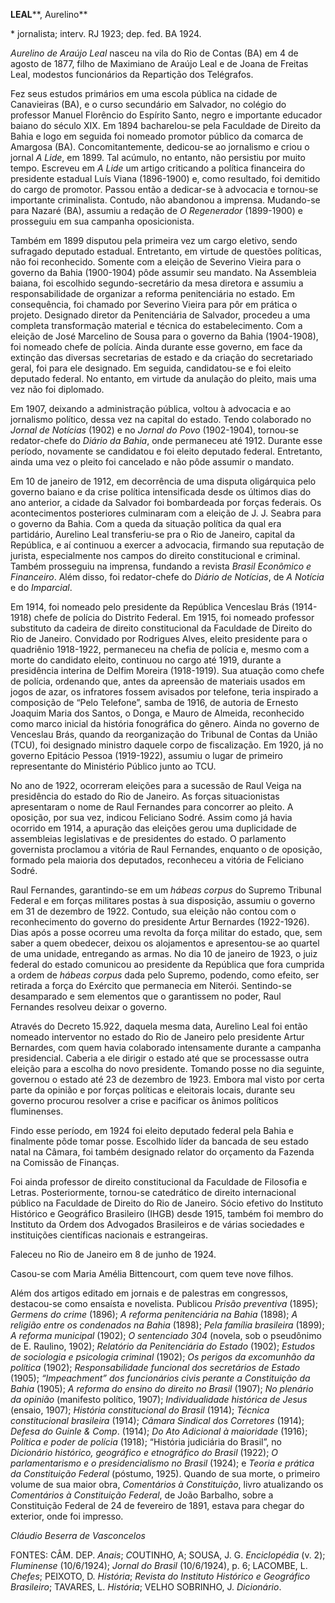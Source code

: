 **LEAL****, Aurelino**

\* jornalista; interv. RJ 1923; dep. fed. BA 1924.

*Aurelino de Araújo Leal* nasceu na vila do Rio de Contas (BA) em 4 de
agosto de 1877, filho de Maximiano de Araújo Leal e de Joana de Freitas
Leal, modestos funcionários da Repartição dos Telégrafos.

Fez seus estudos primários em uma escola pública na cidade de
Canavieiras (BA), e o curso secundário em Salvador, no colégio do
professor Manuel Florêncio do Espírito Santo, negro e importante
educador baiano do século XIX. Em 1894 bacharelou-se pela Faculdade de
Direito da Bahia e logo em seguida foi nomeado promotor público da
comarca de Amargosa (BA). Concomitantemente, dedicou-se ao jornalismo e
criou o jornal *A Lide*, em 1899. Tal acúmulo, no entanto, não persistiu
por muito tempo. Escreveu em *A Lide* um artigo criticando a política
financeira do presidente estadual Luís Viana (1896-1900) e, como
resultado, foi demitido do cargo de promotor. Passou então a dedicar-se
à advocacia e tornou-se importante criminalista. Contudo, não abandonou
a imprensa. Mudando-se para Nazaré (BA), assumiu a redação de *O
Regenerador* (1899-1900) e prosseguiu em sua campanha oposicionista.

Também em 1899 disputou pela primeira vez um cargo eletivo, sendo
sufragado deputado estadual. Entretanto, em virtude de questões
políticas, não foi reconhecido. Somente com a eleição de Severino Vieira
para o governo da Bahia (1900-1904) pôde assumir seu mandato. Na
Assembleia baiana, foi escolhido segundo-secretário da mesa diretora e
assumiu a responsabilidade de organizar a reforma penitenciária no
estado. Em consequência, foi chamado por Severino Vieira para pôr em
prática o projeto. Designado diretor da Penitenciária de Salvador,
procedeu a uma completa transformação material e técnica do
estabelecimento. Com a eleição de José Marcelino de Sousa para o governo
da Bahia (1904-1908), foi nomeado chefe de polícia. Ainda durante esse
governo, em face da extinção das diversas secretarias de estado e da
criação do secretariado geral, foi para ele designado. Em seguida,
candidatou-se e foi eleito deputado federal. No entanto, em virtude da
anulação do pleito, mais uma vez não foi diplomado.

Em 1907, deixando a administração pública, voltou à advocacia e ao
jornalismo político, dessa vez na capital do estado. Tendo colaborado no
*Jornal de Notícias* (1902) e no *Jornal do Povo* (1902-1904), tornou-se
redator-chefe do *Diário da Bahia*, onde permaneceu até 1912. Durante
esse período, novamente se candidatou e foi eleito deputado federal.
Entretanto, ainda uma vez o pleito foi cancelado e não pôde assumir o
mandato.

Em 10 de janeiro de 1912, em decorrência de uma disputa oligárquica pelo
governo baiano e da crise política intensificada desde os últimos dias
do ano anterior, a cidade da Salvador foi bombardeada por forças
federais. Os acontecimentos posteriores culminaram com a eleição de J.
J. Seabra para o governo da Bahia. Com a queda da situação política da
qual era partidário, Aurelino Leal transferiu-se pra o Rio de Janeiro,
capital da República, e aí continuou a exercer a advocacia, firmando sua
reputação de jurista, especialmente nos campos do direito constitucional
e criminal. Também prosseguiu na imprensa, fundando a revista *Brasil
Econômico e Financeiro*. Além disso, foi redator-chefe do *Diário de
Notícias*, de *A Notícia* e do *Imparcial*.

Em 1914, foi nomeado pelo presidente da República Venceslau Brás
(1914-1918) chefe de polícia do Distrito Federal. Em 1915, foi nomeado
professor substituto da cadeira de direito constitucional da Faculdade
de Direito do Rio de Janeiro. Convidado por Rodrigues Alves, eleito
presidente para o quadriênio 1918-1922, permaneceu na chefia de polícia
e, mesmo com a morte do candidato eleito, continuou no cargo até 1919,
durante a presidência interina de Delfim Moreira (1918-1919). Sua
atuação como chefe de polícia, ordenando que, antes da apreensão de
materiais usados em jogos de azar, os infratores fossem avisados por
telefone, teria inspirado a composição de “Pelo Telefone”, samba de
1916, de autoria de Ernesto Joaquim Maria dos Santos, o Donga, e Mauro
de Almeida, reconhecido como marco inicial da história fonográfica do
gênero. Ainda no governo de Venceslau Brás, quando da reorganização do
Tribunal de Contas da União (TCU), foi designado ministro daquele corpo
de fiscalização. Em 1920, já no governo Epitácio Pessoa (1919-1922),
assumiu o lugar de primeiro representante do Ministério Público junto ao
TCU.

No ano de 1922, ocorreram eleições para a sucessão de Raul Veiga na
presidência do estado do Rio de Janeiro. As forças situacionistas
apresentaram o nome de Raul Fernandes para concorrer ao pleito. A
oposição, por sua vez, indicou Feliciano Sodré. Assim como já havia
ocorrido em 1914, a apuração das eleições gerou uma duplicidade de
assembleias legislativas e de presidentes do estado. O parlamento
governista proclamou a vitória de Raul Fernandes, enquanto o de
oposição, formado pela maioria dos deputados, reconheceu a vitória de
Feliciano Sodré.

Raul Fernandes, garantindo-se em um *hábeas corpus* do Supremo Tribunal
Federal e em forças militares postas à sua disposição, assumiu o governo
em 31 de dezembro de 1922. Contudo, sua eleição não contou com o
reconhecimento do governo do presidente Artur Bernardes (1922-1926).
Dias após a posse ocorreu uma revolta da força militar do estado, que,
sem saber a quem obedecer, deixou os alojamentos e apresentou-se ao
quartel de uma unidade, entregando as armas. No dia 10 de janeiro de
1923, o juiz federal do estado comunicou ao presidente da República que
fora cumprida a ordem de *hábeas corpus* dada pelo Supremo, podendo,
como efeito, ser retirada a força do Exército que permanecia em Niterói.
Sentindo-se desamparado e sem elementos que o garantissem no poder, Raul
Fernandes resolveu deixar o governo.

Através do Decreto 15.922, daquela mesma data, Aurelino Leal foi então
nomeado interventor no estado do Rio de Janeiro pelo presidente Artur
Bernardes, com quem havia colaborado intensamente durante a campanha
presidencial. Caberia a ele dirigir o estado até que se processasse
outra eleição para a escolha do novo presidente. Tomando posse no dia
seguinte, governou o estado até 23 de dezembro de 1923. Embora mal visto
por certa parte da opinião e por forças políticas e eleitorais locais,
durante seu governo procurou resolver a crise e pacificar os ânimos
políticos fluminenses.

Findo esse período, em 1924 foi eleito deputado federal pela Bahia e
finalmente pôde tomar posse. Escolhido líder da bancada de seu estado
natal na Câmara, foi também designado relator do orçamento da Fazenda na
Comissão de Finanças.

Foi ainda professor de direito constitucional da Faculdade de Filosofia
e Letras. Posteriormente, tornou-se catedrático de direito internacional
público na Faculdade de Direito do Rio de Janeiro. Sócio efetivo do
Instituto Histórico e Geográfico Brasileiro (IHGB) desde 1915, também
foi membro do Instituto da Ordem dos Advogados Brasileiros e de várias
sociedades e instituições científicas nacionais e estrangeiras.

Faleceu no Rio de Janeiro em 8 de junho de 1924.

Casou-se com Maria Amélia Bittencourt, com quem teve nove filhos.

Além dos artigos editado em jornais e de palestras em congressos,
destacou-se como ensaísta e novelista. Publicou *Prisão preventiva*
(1895); *Germens do crime* (1896); *A reforma penitenciária na Bahia*
(1898); *A religião entre os condenados na Bahia* (1898); *Pela família
brasileira* (1899); *A reforma municipal* (1902); *O sentenciado 304*
(novela, sob o pseudônimo de E. Raulino, 1902); *Relatório da
Penitenciária do Estado* (1902); *Estudos de sociologia e psicologia
criminal* (1902); *Os perigos da excomunhão da política* (1902);
*Responsabilidade funcional dos secretários de Estado* (1905);
*“Impeachment” dos funcionários civis perante a Constituição da Bahia*
(1905); *A reforma do ensino do direito no Brasil* (1907); *No plenário
da opinião* (manifesto político, 1907); *Individualidade histórica de
Jesus* (ensaio, 1907); *História constitucional do Brasil* (1914);
*Técnica constitucional brasileira* (1914); *Câmara Sindical dos
Corretores* (1914); *Defesa do Guinle & Comp*. (1914); *Do Ato Adicional
à maioridade* (1916); *Política e poder de polícia* (1918); “História
judiciária do Brasil”, no *Dicionário histórico, geográfico e
etnográfico do Brasil* (1922); *O parlamentarismo e o presidencialismo
no Brasil* (1924); e *Teoria e prática da Constituição Federal*
(póstumo, 1925). Quando de sua morte, o primeiro volume de sua maior
obra, *Comentários à Constituição*, livro atualizando os *Comentários à
Constituição Federal*, de João Barbalho, sobre a Constituição Federal de
24 de fevereiro de 1891, estava para chegar do exterior, onde foi
impresso.

*Cláudio Beserra de Vasconcelos*

FONTES: CÂM. DEP. *Anais*; *C*OUTINHO, A; SOUSA, J. G. *Enciclopédia*
(v. 2); *Fluminense* (10/6/1924); *Jornal do Brasil* (10/6/1924), p. 6;
LACOMBE, L. *Chefes*; PEIXOTO, D. *História*; *Revista do Instituto
Histórico e Geográfico Brasileiro*; TAVARES, L. *História*; VELHO
SOBRINHO, J. *Dicionário*.
